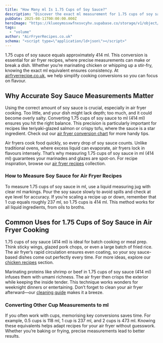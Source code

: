 ```yaml
---
title: "How Many ml Is 1.75 Cups of Soy Sauce?"
description: "Discover the exact ml measurement for 1.75 cups of soy sauce with our simple conversion guide—perfect for air fryer recipes!"
pubDate: 2025-08-11T00:00:00.000Z
heroImage: "https://klueoymssxwfnxsvcyhv.supabase.co/storage/v1/object/public/md/how-many-ml-is-1-75-cups-of-soy-sauce-3df67f5a.webp"
tags:
  - "volume"
author: "AirFryerRecipes.co.uk"
schema: "<script type=\"application/ld+json\"></script>"
---
```


<p>1.75 cups of soy sauce equals approximately 414 ml. This conversion is essential for air fryer recipes, where precise measurements can make or break a dish. Whether you’re marinating chicken or whipping up a stir-fry, knowing the exact ml equivalent ensures consistency. At <a href=https://www.airfryerrecipe.co.uk>airfryerrecipe.co.uk</a>, we help simplify cooking conversions so you can focus on flavour.</p>

<h2>Why Accurate Soy Sauce Measurements Matter</h2>  
<p>Using the correct amount of soy sauce is crucial, especially in air fryer cooking. Too little, and your dish might lack depth; too much, and it could become overly salty. Converting 1.75 cups of soy sauce to ml (414 ml) ensures you hit the right balance. This precision is particularly important for recipes like teriyaki-glazed salmon or crispy tofu, where the sauce is a star ingredient. Check out our <a href=https://www.airfryerrecipe.co.uk/air-fryer-conversion-chart>air fryer conversion chart</a> for more handy tips.</p>  

<p>Air fryers cook food quickly, so every drop of soy sauce counts. Unlike traditional ovens, where excess liquid can evaporate, air fryers lock in flavours intensely. That’s why measuring 1.75 cups of soy sauce in ml (414 ml) guarantees your marinades and glazes are spot-on. For recipe inspiration, browse our <a href=https://www.airfryerrecipe.co.uk/recipes>air fryer recipes</a> collection.</p>  

<h3>How to Measure Soy Sauce for Air Fryer Recipes</h3>  
<p>To measure 1.75 cups of soy sauce in ml, use a liquid measuring jug with clear ml markings. Pour the soy sauce slowly to avoid spills and check at eye level for accuracy. If you’re scaling a recipe up or down, remember that 1 cup equals roughly 237 ml, so 1.75 cups is 414 ml. This method works for all liquid ingredients, from oils to broths.</p>  

<h2>Common Uses for 1.75 Cups of Soy Sauce in Air Fryer Cooking</h2>  
<p>1.75 cups of soy sauce (414 ml) is ideal for batch cooking or meal prep. Think sticky wings, glazed pork chops, or even a large batch of fried rice. The air fryer’s rapid circulation ensures even coating, so your soy sauce-based dishes come out perfectly every time. For more ideas, explore our <a href=https://www.airfryerrecipe.co.uk/recipe-category/chicken>chicken recipes</a> section.</p>  

<p>Marinating proteins like shrimp or beef in 1.75 cups of soy sauce (414 ml) infuses them with umami richness. The air fryer then crisps the exterior while keeping the inside tender. This technique works wonders for weeknight dinners or entertaining. Don’t forget to clean your air fryer afterward—our <a href=https://www.airfryerrecipe.co.uk/air-fryer-cleaner>cleaning guide</a> makes it a breeze.</p>  

<h3>Converting Other Cup Measurements to ml</h3>  
<p>If you often work with cups, memorising key conversions saves time. For example, 0.5 cups is 118 ml, 1 cup is 237 ml, and 2 cups is 473 ml. Knowing these equivalents helps adapt recipes for your air fryer without guesswork. Whether you’re baking or frying, precise measurements lead to better results.</p>